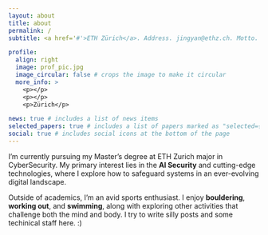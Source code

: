 ```yaml
---
layout: about
title: about
permalink: /
subtitle: <a href='#'>ETH Zürich</a>. Address. jingyan@ethz.ch. Motto. Etc.

profile:
  align: right
  image: prof_pic.jpg
  image_circular: false # crops the image to make it circular
  more_info: >
    <p></p>
    <p></p>
    <p>Zürich</p>

news: true # includes a list of news items
selected_papers: true # includes a list of papers marked as "selected={true}"
social: true # includes social icons at the bottom of the page
---
```


I’m currently pursuing my Master’s degree at ETH Zurich major in CyberSecurity. My primary interest lies in the  **AI Security** and cutting-edge technologies, where I explore how to safeguard systems in an ever-evolving digital landscape.

Outside of academics, I’m an avid sports enthusiast. I enjoy **bouldering**, **working out**, and **swimming**, along with exploring other activities that challenge both the mind and body.  I try to write silly posts and some techinical staff here. :)
